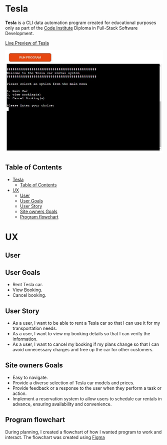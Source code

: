 # Tesla

**Tesla** is a CLI data automation program created for educational purposes only as part of the [Code Institute](https://codeinstitute.net/ie/full-stack-software-development-diploma/?utm_term=code%20institute&utm_campaign=CI%2B-%2BIRL%2B-%2BSearch%2B-%2BBrand&utm_source=adwords&utm_medium=ppc&hsa_acc=8983321581&hsa_cam=14304747355&hsa_grp=128775288209&hsa_ad=635725005315&hsa_src=g&hsa_tgt=kwd-319867646331&hsa_kw=code%20institute&hsa_mt=e&hsa_net=adwords&hsa_ver=3&gad_source=1&gclid=Cj0KCQjwwMqvBhCtARIsAIXsZpZC495GdKzsmvgCTZoifPZGwIm_vcoRPwF45OvGEB0qwplfPY2MoZUaAk_MEALw_wcB) Diploma in Full-Stack Software Development.

[Live Preview of Tesla](https://rent-tesla-fbe3f5ee7ebb.herokuapp.com/)

![Main view](docs/images/main.JPG)


## Table of Contents

- [Tesla](#tesla)
  - [Table of Contents](#table-of-contents)
- [UX](#ux)
  - [User](#user)
  - [User Goals](#user-goals)
  - [User Story](#user-story)
  - [Site owners Goals](#site-owners-goals)
  - [Program flowchart](#program-flowchart)


# UX

## User

## User Goals

- Rent Tesla car.
- View Booking.
- Cancel booking.

## User Story

- As a  user, I want to be able to rent a Tesla car so that I can use it for my transportation needs.
- As a  user, I want to view my booking details so that I can verify the information.
- As a  user,  I want to cancel my booking if my plans change so that I can avoid unnecessary charges and free up the car for other customers.

## Site owners Goals

- Easy to navigate.
- Provide a diverse selection of Tesla car models and prices.
- Provide feedback or a response to the user when they perform a task or action.
- Implement a reservation system to allow users to schedule car rentals in advance, ensuring availability and convenience.

## Program flowchart

During planning, I created a flowchart of how I wanted program to work and interact. The flowchart was created using [Figma](https://www.figma.com/)